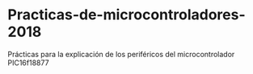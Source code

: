 # Practicas-de-microcontroladores-2018
Prácticas para la explicación de los periféricos del microcontrolador PIC16f18877
